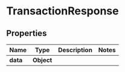 # TransactionResponse

## Properties
Name | Type | Description | Notes
------------ | ------------- | ------------- | -------------
**data** | **Object** |  | 
